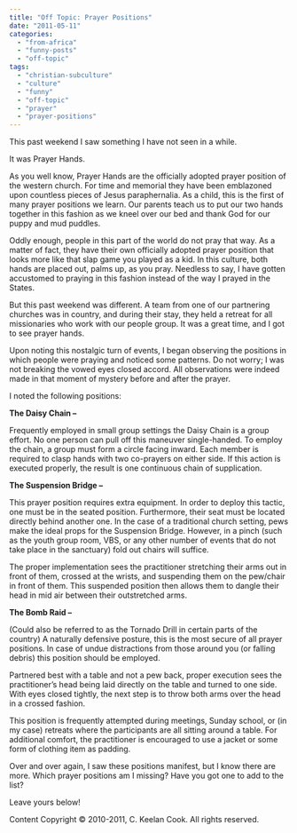 ```yaml
---
title: "Off Topic: Prayer Positions"
date: "2011-05-11"
categories: 
  - "from-africa"
  - "funny-posts"
  - "off-topic"
tags: 
  - "christian-subculture"
  - "culture"
  - "funny"
  - "off-topic"
  - "prayer"
  - "prayer-positions"
---
```


This past weekend I saw something I have not seen in a while. 

It was Prayer Hands.

As you well know, Prayer Hands are the officially adopted prayer position of the western church. For time and memorial they have been emblazoned upon countless pieces of Jesus paraphernalia. As a child, this is the first of many prayer positions we learn. Our parents teach us to put our two hands together in this fashion as we kneel over our bed and thank God for our puppy and mud puddles.

Oddly enough, people in this part of the world do not pray that way. As a matter of fact, they have their own officially adopted prayer position that looks more like that slap game you played as a kid. In this culture, both hands are placed out, palms up, as you pray. Needless to say, I have gotten accustomed to praying in this fashion instead of the way I prayed in the States.

But this past weekend was different. A team from one of our partnering churches was in country, and during their stay, they held a retreat for all missionaries who work with our people group. It was a great time, and I got to see prayer hands.

Upon noting this nostalgic turn of events, I began observing the positions in which people were praying and noticed some patterns. Do not worry; I was not breaking the vowed eyes closed accord. All observations were indeed made in that moment of mystery before and after the prayer.

I noted the following positions:

**The Daisy Chain –**

Frequently employed in small group settings the Daisy Chain is a group effort. No one person can pull off this maneuver single-handed. To employ the chain, a group must form a circle facing inward. Each member is required to clasp hands with two co-prayers on either side. If this action is executed properly, the result is one continuous chain of supplication. 

**The Suspension Bridge –**

This prayer position requires extra equipment. In order to deploy this tactic, one must be in the seated position. Furthermore, their seat must be located directly behind another one. In the case of a traditional church setting, pews make the ideal props for the Suspension Bridge. However, in a pinch (such as the youth group room, VBS, or any other number of events that do not take place in the sanctuary) fold out chairs will suffice. 

The proper implementation sees the practitioner stretching their arms out in front of them, crossed at the wrists, and suspending them on the pew/chair in front of them. This suspended position then allows them to dangle their head in mid air between their outstretched arms.

**The Bomb Raid –**

(Could also be referred to as the Tornado Drill in certain parts of the country) A naturally defensive posture, this is the most secure of all prayer positions. In case of undue distractions from those around you (or falling debris) this position should be employed. 

Partnered best with a table and not a pew back, proper execution sees the practitioner’s head being laid directly on the table and turned to one side. With eyes closed tightly, the next step is to throw both arms over the head in a crossed fashion.

This position is frequently attempted during meetings, Sunday school, or (in my case) retreats where the participants are all sitting around a table. For additional comfort, the practitioner is encouraged to use a jacket or some form of clothing item as padding.

Over and over again, I saw these positions manifest, but I know there are more. Which prayer positions am I missing? Have you got one to add to the list?

Leave yours below!

Content Copyright © 2010-2011, C. Keelan Cook. All rights reserved.
